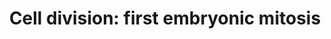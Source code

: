 ---
annotations:
- id: CL:0000365
  parent: animal cell
  type: Cell Type Ontology
  value: animal zygote
- id: CL:0000548
  parent: animal cell
  type: Cell Type Ontology
  value: animal cell
- id: PW:0000085
  parent: regulatory pathway
  type: Pathway Ontology
  value: pathway pertinent to DNA replication and repair, cell cycle, maintenance
    of genomic integrity, RNA and protein biosynthesis
authors:
- Kyook
- Khanspers
- MaintBot
- Mkutmon
- Egonw
- AlexanderPico
- Eweitz
- RaatsS
communities:
- WormBase_Approved
description: '"Prior to fertilization, C. elegans oocytes are arrested in meiotic
  prophase with nuclei containing two copies of the diploid genome packaged into recombined
  bivalent chromosomes. The two rounds of meiotic chromosome segregation that generate
  the haploid oocyte pronucleus are completed in the zygote after the oocytes are
  fertilized. During each meiotic division, chromosome segregation is accomplished
  by a small acentriolar meiotic spindle that forms in the embryo anterior. During
  anaphase of meiosis I and again in meiosis II, the meiotic spindle associates with
  the cortex in an end-on fashion, and a highly asymmetric cytokinesis-like event
  extrudes a polar body (Figure 2; Albertson and Thomson, 1993; Clark-Maguire and
  Mains, 1994; Yang et al., 2003). In addition to the haploid pronucleus, the sperm
  brings a pair of centrioles into the oocyte, which lacks centrioles due to their
  degradation during oogenesis. As meiosis completes, the haploid oocyte and sperm-derived
  pronuclei, located at opposite ends of the embryo increase in size, becoming visible
  by DIC microscopy. After entering the oocyte, the sperm-derived centriole pair recruits
  pericentriolar material and acquires the ability to nucleate microtubules (O''Connell,
  2000; Pelletier et al., 2004). Subsequently, the two sperm-derived centrioles separate,
  forming two centrosomes positioned on either side of the paternal pronucleus. Coincident
  with chromosome condensation during mitotic prophase, the pronuclei migrate towards
  each other. After the pronuclei meet, the nuclear-centrosome complex moves to the
  center of the embryo and rotates to align with the long axis of the embryo (Albertson,
  1984; Hyman and White, 1987). The miotitc spindle begins to move towards the embryo
  posterior during metaphase (Labbe et al., 2004; Oegema et al., 2001), and asymmetric
  elongation during anaphase contributes to its posterior displacement (Albertson,
  1984; Grill et al., 2001). Since the cleavage furrow bisects the mitotic spindle,
  this displacement results in an asymmetric first cleavage (For more on the mechanisms
  that generate this asymmetry see Asymmetric cell division and axis formation in
  the embryo). "  From "Cell division" by Karen Oegema, WormBook'
last-edited: 2021-05-27
organisms:
- Caenorhabditis elegans
redirect_from:
- /index.php/Pathway:WP1411
- /instance/WP1411
- /instance/WP1411_r118330
revision: r118330
schema-jsonld:
- '@context': https://schema.org/
  '@id': https://wikipathways.github.io/pathways/WP1411.html
  '@type': Dataset
  creator:
    '@type': Organization
    name: WikiPathways
  description: '"Prior to fertilization, C. elegans oocytes are arrested in meiotic
    prophase with nuclei containing two copies of the diploid genome packaged into
    recombined bivalent chromosomes. The two rounds of meiotic chromosome segregation
    that generate the haploid oocyte pronucleus are completed in the zygote after
    the oocytes are fertilized. During each meiotic division, chromosome segregation
    is accomplished by a small acentriolar meiotic spindle that forms in the embryo
    anterior. During anaphase of meiosis I and again in meiosis II, the meiotic spindle
    associates with the cortex in an end-on fashion, and a highly asymmetric cytokinesis-like
    event extrudes a polar body (Figure 2; Albertson and Thomson, 1993; Clark-Maguire
    and Mains, 1994; Yang et al., 2003). In addition to the haploid pronucleus, the
    sperm brings a pair of centrioles into the oocyte, which lacks centrioles due
    to their degradation during oogenesis. As meiosis completes, the haploid oocyte
    and sperm-derived pronuclei, located at opposite ends of the embryo increase in
    size, becoming visible by DIC microscopy. After entering the oocyte, the sperm-derived
    centriole pair recruits pericentriolar material and acquires the ability to nucleate
    microtubules (O''Connell, 2000; Pelletier et al., 2004). Subsequently, the two
    sperm-derived centrioles separate, forming two centrosomes positioned on either
    side of the paternal pronucleus. Coincident with chromosome condensation during
    mitotic prophase, the pronuclei migrate towards each other. After the pronuclei
    meet, the nuclear-centrosome complex moves to the center of the embryo and rotates
    to align with the long axis of the embryo (Albertson, 1984; Hyman and White, 1987).
    The miotitc spindle begins to move towards the embryo posterior during metaphase
    (Labbe et al., 2004; Oegema et al., 2001), and asymmetric elongation during anaphase
    contributes to its posterior displacement (Albertson, 1984; Grill et al., 2001).
    Since the cleavage furrow bisects the mitotic spindle, this displacement results
    in an asymmetric first cleavage (For more on the mechanisms that generate this
    asymmetry see Asymmetric cell division and axis formation in the embryo). "  From
    "Cell division" by Karen Oegema, WormBook'
  keywords:
  - 21ur-13952
  - 21ur-15150
  - AIR-1
  - AIR-2
  - ANC-1
  - ANI-1
  - ARP-1
  - BEN-1
  - BIR-1
  - BUB-1
  - BUB-3
  - CAP-2
  - CAP-G
  - CLASP
  - CSC-1
  - CUL-3
  - CYK-1
  - CYK-4
  - CZW-1
  - Ce-BAF-1
  - Ce-MAN1/LEM-2
  - Ce-emerin/EMR-1
  - CeCENP-A
  - CeCENP-C
  - CeGrip-1/GIP-1
  - CeGrip-2/GIP-2
  - CeLamin/LMN-1
  - CeMCAK
  - DHC-1
  - DLC-1
  - DLI-1
  - DNC-1
  - DNC-2
  - DNC-4
  - DYCI-1
  - DYRB-1
  - F54B3.3
  - GPB-1
  - GPC-2
  - HCP-1
  - HCP-2
  - HCP-6
  - HIM-1
  - ICP-1/CeINCENP
  - ICP-1/CeINCEP
  - IMA-2
  - KBP-1
  - KBP-2
  - KBP-5
  - KLE-2
  - KLP-19
  - KNL-1
  - KNL-2
  - KNL-3
  - LET-21/Ect-2
  - LET-502
  - LET-754
  - LET-92
  - LET-99
  - LIS-1
  - LRG-1
  - MBK-2
  - MDF-2
  - MEL-11
  - MEL-28
  - MFDF-1
  - MIS-12
  - MIX-1
  - MLC-4
  - Matefin/SUN-1
  - NDC-80
  - NMY-2
  - NUD-1
  - PAR-5
  - PFD-2
  - PFD-3
  - PFD-5
  - PFN-1
  - PLK-1
  - PLK-2
  - PLL-1
  - PUF-3
  - RBX-1
  - RHO-1
  - ROD-1
  - SAN-1
  - SAS-4
  - SAS-5
  - SAS-6
  - SCC-1
  - SCC-3
  - SMC-3
  - SMC-4
  - SPD-1
  - SPD-2
  - SPD-5
  - Spc25/KBP-3
  - T13E8.2
  - T13E8.3
  - T16G12.1
  - T26A5.8
  - TAC-1
  - TAG-170
  - TBA-1
  - TBA-2
  - TBA-4
  - TBB-1
  - TBB-2
  - TIM-1
  - UNC-37
  - UNC-59
  - UNC-60A
  - UNC-61
  - UNC-83
  - UNC-84
  - Y19D2B.1
  - Y47D3A.29
  - Y71F9AL.14
  - ZEN-4
  - ZYG-1
  - ZYG-12
  - ZYG-9
  - g-tubulin/TBG-1
  - nuf-2/HIM-10
  license: CC0
  name: 'Cell division: first embryonic mitosis'
seo: CreativeWork
title: 'Cell division: first embryonic mitosis'
wpid: WP1411
---